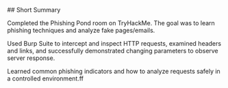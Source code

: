 \## Short Summary

Completed the Phishing Pond room on TryHackMe. The goal was to learn phishing techniques and analyze fake pages/emails.

Used Burp Suite to intercept and inspect HTTP requests, examined headers and links, and successfully demonstrated changing parameters to observe server response.

Learned common phishing indicators and how to analyze requests safely in a controlled environment.ff

